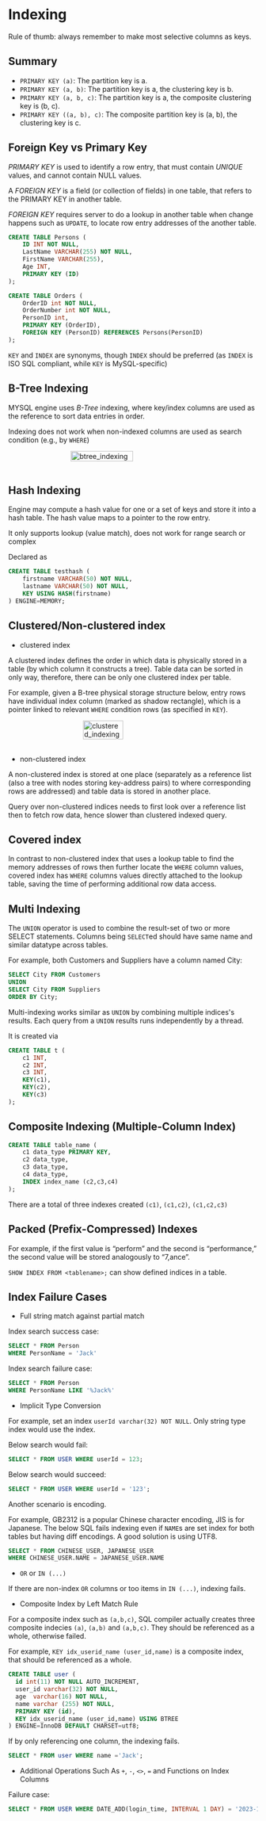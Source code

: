 # Indexing

Rule of thumb: always remember to make most selective columns as keys.

## Summary

* `PRIMARY KEY (a)`: The partition key is a.
* `PRIMARY KEY (a, b)`: The partition key is a, the clustering key is b.
* `PRIMARY KEY (a, b, c)`: The partition key is a, the composite clustering key is (b, c).
* `PRIMARY KEY ((a, b), c)`: The composite partition key is (a, b), the clustering key is c.


## Foreign Key vs Primary Key

*PRIMARY KEY* is used to identify a row entry, that must contain *UNIQUE* values, and cannot contain NULL values.

A *FOREIGN KEY* is a field (or collection of fields) in one table, that refers to the PRIMARY KEY in another table.

*FOREIGN KEY* requires server to do a lookup in another table when change happens such as `UPDATE`, to locate row entry addresses of the another table.

```sql
CREATE TABLE Persons (
    ID INT NOT NULL,
    LastName VARCHAR(255) NOT NULL,
    FirstName VARCHAR(255),
    Age INT,
    PRIMARY KEY (ID)
); 

CREATE TABLE Orders (
    OrderID int NOT NULL,
    OrderNumber int NOT NULL,
    PersonID int,
    PRIMARY KEY (OrderID),
    FOREIGN KEY (PersonID) REFERENCES Persons(PersonID)
); 
```

`KEY` and `INDEX` are synonyms, though `INDEX` should be preferred (as `INDEX` is ISO SQL compliant, while `KEY` is MySQL-specific)

## B-Tree Indexing

MYSQL engine uses *B-Tree* indexing, where key/index columns are used as the reference to sort data entries in order.

Indexing does not work when non-indexed columns are used as search condition (e.g., by `WHERE`)


<div style="display: flex; justify-content: center;">
      <img src="imgs/btree_indexing.png" width="50%" height="40%" alt="btree_indexing" />
</div>
</br>

## Hash Indexing

Engine may compute a hash value for one or a set of keys and store it into a hash table. The hash value maps to a pointer to the row entry.

It only supports lookup (value match), does not work for range search or complex 

Declared as
```sql
CREATE TABLE testhash (
    firstname VARCHAR(50) NOT NULL,
    lastname VARCHAR(50) NOT NULL,
    KEY USING HASH(firstname)
) ENGINE=MEMORY;
```

## Clustered/Non-clustered index

* clustered index

A clustered index defines the order in which data is physically stored in a table (by which column it constructs a tree). 
Table data can be sorted in only way, therefore, there can be only one clustered index per table.

For example, given a B-tree physical storage structure below, entry rows have individual index column (marked as shadow rectangle), which is a pointer linked to relevant `WHERE` condition rows (as specified in `KEY`).


<div style="display: flex; justify-content: center;">
      <img src="imgs/clustered_indexing.png" width="40%" height="30%" alt="clustered_indexing" />
</div>
</br>

* non-clustered index

A non-clustered index is stored at one place (separately as a reference list (also a tree with nodes storing key-address pairs) to where corresponding rows are addressed) and table data is stored in another place.

Query over non-clustered indices needs to first look over a reference list then to fetch row data, hence slower than clustered indexed query.

## Covered index

In contrast to non-clustered index that uses a lookup table to find the memory addresses of rows then further locate the `WHERE` column values, covered index has `WHERE` columns values directly attached to the lookup table, saving the time of performing additional row data access.

## Multi Indexing

The `UNION` operator is used to combine the result-set of two or more SELECT statements. Columns being `SELECT`ed should have same name and similar datatype across tables.

For example, both Customers and Suppliers have a column named City: 
```sql
SELECT City FROM Customers
UNION
SELECT City FROM Suppliers
ORDER BY City;
```

Multi-indexing works similar as `UNION` by combining multiple indices's results. Each query from a `UNION` results runs independently by a thread. 

It is created via 
```sql
CREATE TABLE t (
    c1 INT,
    c2 INT,
    c3 INT,
    KEY(c1),
    KEY(c2),
    KEY(c3)
);
```

## Composite Indexing (Multiple-Column Index)

```sql
CREATE TABLE table_name (
    c1 data_type PRIMARY KEY,
    c2 data_type,
    c3 data_type,
    c4 data_type,
    INDEX index_name (c2,c3,c4)
);
```

There are a total of three indexes created `(c1)`, `(c1,c2)`, `(c1,c2,c3)` 


## Packed (Prefix-Compressed) Indexes

For example, if the first value is
“perform” and the second is “performance,” the second value will be stored analogously to “7,ance”.

`SHOW INDEX FROM <tablename>;` can show defined indices in a table. 

## Index Failure Cases

* Full string match against partial match

Index search success case:
```sql
SELECT * FROM Person
WHERE PersonName = 'Jack'
```
Index search failure case:
```sql
SELECT * FROM Person
WHERE PersonName LIKE '%Jack%'
```

* Implicit Type Conversion

For example, set an index `userId varchar(32) NOT NULL`.
Only string type index would use the index.

Below search would fail:
```sql
SELECT * FROM USER WHERE userId = 123;
```
Below search would succeed:
```sql
SELECT * FROM USER WHERE userId = '123';
```

Another scenario is encoding.

For example, GB2312 is a popular Chinese character encoding, JIS is for Japanese.
The below SQL fails indexing even if `NAME`s are set index for both tables but having diff encodings.
A good solution is using UTF8.
```SQL
SELECT * FROM CHINESE_USER, JAPANESE_USER
WHERE CHINESE_USER.NAME = JAPANESE_USER.NAME
```

* `OR` or `IN (...)`

If there are non-index `OR` columns or too items in `IN (...)`, indexing fails.

* Composite Index by Left Match Rule

For a composite index such as `(a,b,c)`, SQL compiler actually creates three composite indecies `(a)`, `(a,b)` and `(a,b,c)`.
They should be referenced as a whole, otherwise failed.

For example, `KEY idx_userid_name (user_id,name)` is a composite index, that should be referenced as a whole.

```sql
CREATE TABLE user (
  id int(11) NOT NULL AUTO_INCREMENT,
  user_id varchar(32) NOT NULL,
  age  varchar(16) NOT NULL,
  name varchar (255) NOT NULL,
  PRIMARY KEY (id),
  KEY idx_userid_name (user_id,name) USING BTREE
) ENGINE=InnoDB DEFAULT CHARSET=utf8;
```

If by only referencing one column, the indexing fails.
```sql
SELECT * FROM user WHERE name ='Jack';
```

* Additional Operations Such As `+`, `-`, `<>`, `=` and Functions on Index Columns

Failure case:
```sql
SELECT * FROM USER WHERE DATE_ADD(login_time, INTERVAL 1 DAY) = '2023-10-01 00:00:00';
```